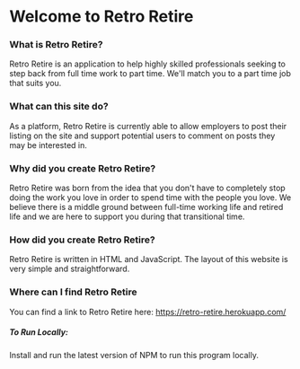 <h1>Welcome to Retro Retire</h1>

<h3>What is Retro Retire?</h3>
Retro Retire is an application to help highly skilled professionals seeking to step back from full time work to part time. We'll match you to a part time job that suits you.

<h3>What can this site do?</h3>
As a platform, Retro Retire is currently able to allow employers to post their listing on the site and support potential users to comment on posts they may be interested in.

<h3>Why did you create Retro Retire?</h3>
Retro Retire was born from the idea that you don't have to completely stop doing the work you love in order to spend time with the people you love. We believe there is a middle ground between full-time working life and retired life and we are here to support you during that transitional time.

<h3>How did you create Retro Retire?</h3>
Retro Retire is written in HTML and JavaScript. The layout of this website is very simple and straightforward. 

<h3>Where can I find Retro Retire</h3>

You can find a link to Retro Retire here:
https://retro-retire.herokuapp.com/

<h5>To Run Locally:</h5>

Install and run the latest version of NPM to run this program locally.
